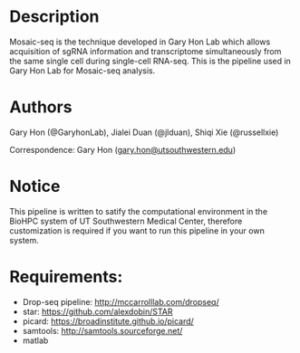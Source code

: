 Description
=============
Mosaic-seq is the technique developed in Gary Hon Lab which allows acquisition of sgRNA information and transcriptome simultaneously from the same single cell during single-cell RNA-seq. This is the pipeline used in Gary Hon Lab for Mosaic-seq analysis. 

Authors
==============
Gary Hon (@GaryhonLab), Jialei Duan (@jlduan), Shiqi Xie (@russellxie)

Correspondence: Gary Hon (gary.hon@utsouthwestern.edu)

Notice
===============
This pipeline is written to satify the computational environment in the BioHPC system of UT Southwestern Medical Center, therefore customization is required if you want to run this pipeline in your own system. 

Requirements: 
==============
  * Drop-seq pipeline: http://mccarrolllab.com/dropseq/
  * star: https://github.com/alexdobin/STAR
  * picard: https://broadinstitute.github.io/picard/
  * samtools: http://samtools.sourceforge.net/
  * matlab
